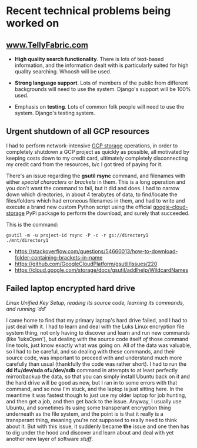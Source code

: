 # Recent technical problems being worked on


## www.TellyFabric.com

- **High quality search functionality**.  There is lots of text-based information, and the information dealt with is particularly suited for high quality searching.  Whoosh will be used.

- **Strong language support**.  Lots of members of the public from different backgrounds will need to use the system.  Django's support will be 100% used.

- Emphasis on **testing**.  Lots of common folk people will need to use the system.  Django's testing system.

## Urgent shutdown of all GCP resources

I had to perform network-intensive [GCP storage](https://cloud.google.com/storage/) operations, in order to completely shutdown a GCP project as quickly as possible, all motivated by keeping costs down to my credit card, ultimately completely disconnecting my credit card from the resources, b/c I got tired of paying for it.

There's an issue regarding the **gsutil rsync** command, and filenames with either _special characters_ or _brackets_ in them.  This is a long operation and you don't want the command to fail, but it did and does.  I had to narrow down which directories, in about 4 terabytes of data, to find/locate the files/folders which had erroneous filenames in them, and had to write and execute a brand new custom Python script using the official [google-cloud-storage](https://pypi.org/project/google-cloud-storage/) PyPi package to perform the download, and surely that succeeded.


This is the command:
```
gsutil -m -u project-id rsync -P -c -r gs://directory1 ./mnt/directory1
```

<!---- [the script I wrote](gcs_copy.py)--->
- https://stackoverflow.com/questions/54660013/how-to-download-folder-containing-brackets-in-name
- https://github.com/GoogleCloudPlatform/gsutil/issues/220
- https://cloud.google.com/storage/docs/gsutil/addlhelp/WildcardNames

## Failed laptop encrypted hard drive

_Linux Unified Key Setup, reading its source code, learning its commands, and running 'dd'_

I came home to find that my primary laptop's hard drive failed, and I had to just deal with it.  I had to learn and deal with the Luks Linux encryption file system thing, not only having to discover and learn and run new commands (like 'luksOpen'), but dealing with the source code itself *of* those command line tools, just know exactly what was going on.  All of the data was valuable, so I had to be careful, and so dealing with these commands, and  their source code, was important to proceed with and understand much more carefully than usual (thankfully the code was rather short).  I had to run the **dd if=/dev/sda of=/dev/sdb** command in attempts to at least perfectly mirror/backup the data, so that you can simply install Ubuntu back on it and the hard drive will be good as new, but I ran in to some errors with that command, and so now I'm stuck, and the laptop is just sitting here.  In the meantime it was fastest though to just use my older laptop for job hunting, and then get a job, and then get back to the issue.
Anyway, I usually use Ubuntu, and sometimes its using some transperant encryption thing underneath as the file system, and the point is is that it really is a transperant thing, meaning you're not supposed to really need to think about it.  But with this issue, it suddenly became **the** issue and one then has to dig under the hood and discover and learn about and deal with yet another new layer of software *stuff*.
